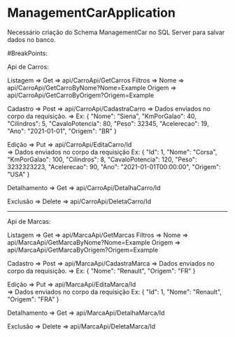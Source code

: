 # ManagementCarApplication

Necessário criação do Schema ManagementCar no SQL Server para salvar dados no banco.

#BreakPoints:

Api de Carros:

Listagem =>
        Get => api/CarroApi/GetCarros
            Filtros =>
                    Nome => api/CarroApi/GetCarroByNome?Nome=Example
                    Origem => api/CarroApi/GetCarroByOrigem?Origem=Example

Cadastro =>
        Post => api/CarroApi/CadastraCarro 
               => Dados enviados no corpo da requisição.
                  => Ex: 
                         {
                            "Nome": "Siena",
                            "KmPorGalao": 40,
                            "Cilindros": 5,
                            "CavaloPotencia": 80,
                            "Peso": 32345,
                            "Acelerecao": 19,
                            "Ano": "2021-01-01",
                            "Origem": "BR"
                        }
                        
                        
Edição =>
       Put => api/CarroApi/EditaCarro/Id   
              => Dados enviados no corpo da requisição
                 Ex:
                    {
                      "Id": 1,
                      "Nome": "Corsa",
                      "KmPorGalao": 100,
                      "Cilindros": 8,
                      "CavaloPotencia": 120,
                      "Peso": 3232323223,
                      "Acelerecao": 90,
                      "Ano": "2021-01-01T00:00:00",
                      "Origem": "USA"
                    }

Detalhamento =>
            Get => api/CarroApi/DetalhaCarro/Id
            
            
Exclusão =>
         Delete => api/CarroApi/DeletaCarro/Id


-------------------------------------------------------------------------------------------------------------------------------


Api de Marcas:

Listagem =>
        Get => api/MarcaApi/GetMarcas
            Filtros =>
                    Nome => api/MarcaApi/GetMarcaByNome?Nome=Example
                    Origem => api/MarcaApi/GetMarcaByOrigem?Origem=Example

Cadastro =>
        Post => api/MarcaApi/CadastraMarca 
               => Dados enviados no corpo da requisição.
                  => Ex: 
                         {
                           "Nome": "Renault",
	                          "Origem": "FR"
                        }
                        
                        
Edição =>
       Put => api/MarcaApi/EditaMarca/Id   
              => Dados enviados no corpo da requisição
                 Ex:
                    {
                      "Id": 1,
                      "Nome": "Renault",
                      "Origem": "FRA"
                    }

Detalhamento =>
            Get => api/MarcaApi/DetalhaMarca/Id
            
            
Exclusão =>
         Delete => api/MarcaApi/DeletaMarca/Id
            


                
